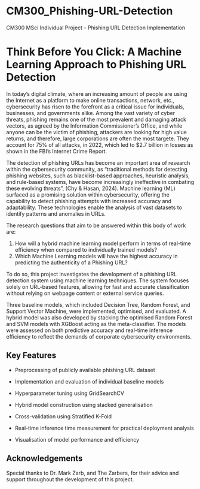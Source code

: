 # CM300_Phishing-URL-Detection
CM300 MSci Individual Project - Phishing URL Detection Implementation

# Think Before You Click: A Machine Learning Approach to Phishing URL Detection

In today’s digital climate, where an increasing amount of people are using the Internet as a platform to make online transactions, network, etc., cybersecurity has risen to the forefront as a critical issue for individuals, businesses, and governments alike. Among the vast variety of cyber threats, phishing remains one of the most prevalent and damaging attack vectors, as agreed by the Information Commissioner’s Office, and while anyone can be the victim of phishing, attackers are looking for high value returns, and therefore, large corporations are often the most targete. They account for 75% of all attacks, in 2022, which led to $2.7 billion in losses as shown in the FBI’s Internet Crime Report.

The detection of phishing URLs has become an important area of research within the cybersecurity community, as “traditional methods for detecting phishing websites, such as blacklist-based approaches, heuristic analysis, and rule-based systems, have become increasingly ineffective in combating these evolving threats”, (Chy & Hasan, 2024). Machine learning (ML) surfaced as a promising solution within cybersecurity, offering the capability to detect phishing attempts with increased accuracy and adaptability. These technologies enable the analysis of vast datasets to identify patterns and anomalies in URLs.

The research questions that aim to be answered within this body of work are:

1. How will a hybrid machine learning model perform in terms of real-time efficiency when compared to individually trained models?
2. Which Machine Learning models will have the highest accuracy in predicting the authenticity of a Phishing URL?

To do so, this project investigates the development of a phishing URL detection system using machine learning techniques. The system focuses solely on URL-based features, allowing for fast and accurate classification without relying on webpage content or external service queries.

Three baseline models, which included Decision Tree, Random Forest, and Support Vector Machine, were implemented, optimised, and evaluated. A hybrid model was also developed by stacking the optimised Random Forest and SVM models with XGBoost acting as the meta-classifier. The models were assessed on both predictive accuracy and real-time inference efficiency to reflect the demands of corporate cybersecurity environments.

## Key Features
- Preprocessing of publicly available phishing URL dataset

- Implementation and evaluation of individual baseline models

- Hyperparameter tuning using GridSearchCV

- Hybrid model construction using stacked generalisation

- Cross-validation using Stratified K-Fold

- Real-time inference time measurement for practical deployment analysis

- Visualisation of model performance and efficiency


## Acknowledgements
Special thanks to Dr. Mark Zarb, and The Zarbers, for their advice and support throughout the development of this project. 
